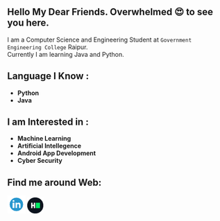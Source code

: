 ##  Hello My Dear Friends. Overwhelmed :heart_eyes: to see you here.



I am a Computer Science and Engineering Student at `Government Engineering College` Raipur.<br> Currently I am learning Java and Python.

## Language  I Know :
- **Python**
- **Java**

## I am Interested in :
- **Machine Learning**
- **Artificial Intellegence**
- **Android App Development**
- **Cyber Security**

## Find me around Web:

 <a href = "https://www.linkedin.com/in/komal-patel-681650204/"><img src = "./linkedIn.png" width = "42"/></a>    <a href = "https://www.hackerrank.com/komal14march2002"><img src = "./HackerRank.png" width = "37"/></a>